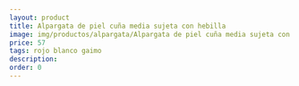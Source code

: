 ```yaml
---
layout: product
title: Alpargata de piel cuña media sujeta con hebilla 
image: img/productos/alpargata/Alpargata de piel cuña media sujeta con hebilla =57 =rojo blanco gaimo.webp
price: 57 
tags: rojo blanco gaimo
description: 
order: 0
---
```

